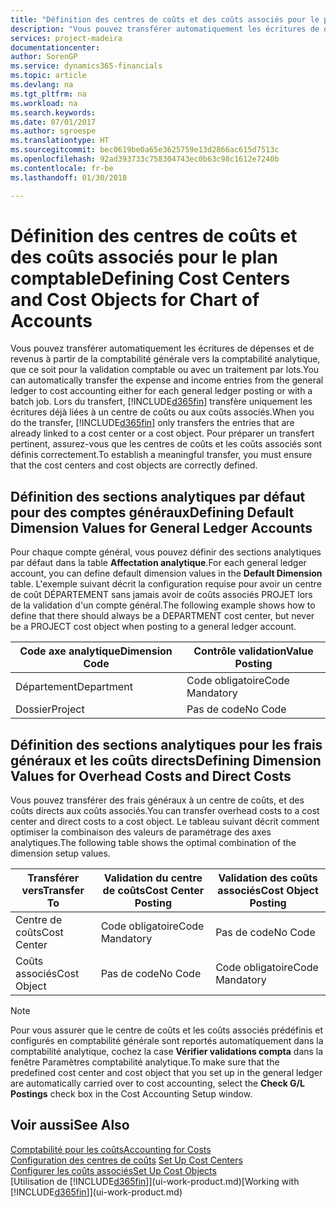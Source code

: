 ```yaml
---
title: "Définition des centres de coûts et des coûts associés pour le plan comptable | Microsoft Docs"
description: "Vous pouvez transférer automatiquement les écritures de dépenses et de revenus à partir de la comptabilité générale vers la comptabilité analytique, que ce soit pour la validation comptable ou avec un traitement par lots. Lors du transfert, le système transfère uniquement les écritures déjà liées à un centre de coûts ou aux coûts associés. Pour préparer un transfert pertinent, assurez-vous que les centres de coûts et les coûts associés sont définis correctement."
services: project-madeira
documentationcenter: 
author: SorenGP
ms.service: dynamics365-financials
ms.topic: article
ms.devlang: na
ms.tgt_pltfrm: na
ms.workload: na
ms.search.keywords: 
ms.date: 07/01/2017
ms.author: sgroespe
ms.translationtype: HT
ms.sourcegitcommit: bec0619be0a65e3625759e13d2866ac615d7513c
ms.openlocfilehash: 92ad393733c758304743ec0b63c98c1612e7240b
ms.contentlocale: fr-be
ms.lasthandoff: 01/30/2018

---
```

# <a name="defining-cost-centers-and-cost-objects-for-chart-of-accounts"></a><span data-ttu-id="fa131-105">Définition des centres de coûts et des coûts associés pour le plan comptable</span><span class="sxs-lookup"><span data-stu-id="fa131-105">Defining Cost Centers and Cost Objects for Chart of Accounts</span></span>
<span data-ttu-id="fa131-106">Vous pouvez transférer automatiquement les écritures de dépenses et de revenus à partir de la comptabilité générale vers la comptabilité analytique, que ce soit pour la validation comptable ou avec un traitement par lots.</span><span class="sxs-lookup"><span data-stu-id="fa131-106">You can automatically transfer the expense and income entries from the general ledger to cost accounting either for each general ledger posting or with a batch job.</span></span> <span data-ttu-id="fa131-107">Lors du transfert, [!INCLUDE[d365fin](includes/d365fin_md.md)] transfère uniquement les écritures déjà liées à un centre de coûts ou aux coûts associés.</span><span class="sxs-lookup"><span data-stu-id="fa131-107">When you do the transfer, [!INCLUDE[d365fin](includes/d365fin_md.md)] only transfers the entries that are already linked to a cost center or a cost object.</span></span> <span data-ttu-id="fa131-108">Pour préparer un transfert pertinent, assurez-vous que les centres de coûts et les coûts associés sont définis correctement.</span><span class="sxs-lookup"><span data-stu-id="fa131-108">To establish a meaningful transfer, you must ensure that the cost centers and cost objects are correctly defined.</span></span>  

## <a name="defining-default-dimension-values-for-general-ledger-accounts"></a><span data-ttu-id="fa131-109">Définition des sections analytiques par défaut pour des comptes généraux</span><span class="sxs-lookup"><span data-stu-id="fa131-109">Defining Default Dimension Values for General Ledger Accounts</span></span>  
<span data-ttu-id="fa131-110">Pour chaque compte général, vous pouvez définir des sections analytiques par défaut dans la table **Affectation analytique**.</span><span class="sxs-lookup"><span data-stu-id="fa131-110">For each general ledger account, you can define default dimension values in the **Default Dimension** table.</span></span> <span data-ttu-id="fa131-111">L'exemple suivant décrit la configuration requise pour avoir un centre de coût DÉPARTEMENT sans jamais avoir de coûts associés PROJET lors de la validation d'un compte général.</span><span class="sxs-lookup"><span data-stu-id="fa131-111">The following example shows how to define that there should always be a DEPARTMENT cost center, but never be a PROJECT cost object when posting to a general ledger account.</span></span>  

|<span data-ttu-id="fa131-112">**Code axe analytique**</span><span class="sxs-lookup"><span data-stu-id="fa131-112">**Dimension Code**</span></span>|<span data-ttu-id="fa131-113">**Contrôle validation**</span><span class="sxs-lookup"><span data-stu-id="fa131-113">**Value Posting**</span></span>|  
|------------------------------------------|-----------------------------------------|  
|<span data-ttu-id="fa131-114">Département</span><span class="sxs-lookup"><span data-stu-id="fa131-114">Department</span></span>|<span data-ttu-id="fa131-115">Code obligatoire</span><span class="sxs-lookup"><span data-stu-id="fa131-115">Code Mandatory</span></span>|  
|<span data-ttu-id="fa131-116">Dossier</span><span class="sxs-lookup"><span data-stu-id="fa131-116">Project</span></span>|<span data-ttu-id="fa131-117">Pas de code</span><span class="sxs-lookup"><span data-stu-id="fa131-117">No Code</span></span>|  

## <a name="defining-dimension-values-for-overhead-costs-and-direct-costs"></a><span data-ttu-id="fa131-118">Définition des sections analytiques pour les frais généraux et les coûts directs</span><span class="sxs-lookup"><span data-stu-id="fa131-118">Defining Dimension Values for Overhead Costs and Direct Costs</span></span>  
 <span data-ttu-id="fa131-119">Vous pouvez transférer des frais généraux à un centre de coûts, et des coûts directs aux coûts associés.</span><span class="sxs-lookup"><span data-stu-id="fa131-119">You can transfer overhead costs to a cost center and direct costs to a cost object.</span></span> <span data-ttu-id="fa131-120">Le tableau suivant décrit comment optimiser la combinaison des valeurs de paramétrage des axes analytiques.</span><span class="sxs-lookup"><span data-stu-id="fa131-120">The following table shows the optimal combination of the dimension setup values.</span></span>  

|<span data-ttu-id="fa131-121">Transférer vers</span><span class="sxs-lookup"><span data-stu-id="fa131-121">Transfer To</span></span>|<span data-ttu-id="fa131-122">Validation du centre de coûts</span><span class="sxs-lookup"><span data-stu-id="fa131-122">Cost Center Posting</span></span>|<span data-ttu-id="fa131-123">Validation des coûts associés</span><span class="sxs-lookup"><span data-stu-id="fa131-123">Cost Object Posting</span></span>|  
|-----------------|-------------------------|-------------------------|  
|<span data-ttu-id="fa131-124">Centre de coûts</span><span class="sxs-lookup"><span data-stu-id="fa131-124">Cost Center</span></span>|<span data-ttu-id="fa131-125">Code obligatoire</span><span class="sxs-lookup"><span data-stu-id="fa131-125">Code Mandatory</span></span>|<span data-ttu-id="fa131-126">Pas de code</span><span class="sxs-lookup"><span data-stu-id="fa131-126">No Code</span></span>|  
|<span data-ttu-id="fa131-127">Coûts associés</span><span class="sxs-lookup"><span data-stu-id="fa131-127">Cost Object</span></span>|<span data-ttu-id="fa131-128">Pas de code</span><span class="sxs-lookup"><span data-stu-id="fa131-128">No Code</span></span>|<span data-ttu-id="fa131-129">Code obligatoire</span><span class="sxs-lookup"><span data-stu-id="fa131-129">Code Mandatory</span></span>|  

> [!NOTE]  
>  <span data-ttu-id="fa131-130">Pour vous assurer que le centre de coûts et les coûts associés prédéfinis et configurés en comptabilité générale sont reportés automatiquement dans la comptabilité analytique, cochez la case **Vérifier validations compta** dans la fenêtre Paramètres comptabilité analytique.</span><span class="sxs-lookup"><span data-stu-id="fa131-130">To make sure that the predefined cost center and cost object that you set up in the general ledger are automatically carried over to cost accounting, select the **Check G/L Postings** check box in the Cost Accounting Setup window.</span></span>  

## <a name="see-also"></a><span data-ttu-id="fa131-131">Voir aussi</span><span class="sxs-lookup"><span data-stu-id="fa131-131">See Also</span></span>  
[<span data-ttu-id="fa131-132">Comptabilité pour les coûts</span><span class="sxs-lookup"><span data-stu-id="fa131-132">Accounting for Costs</span></span>](finance-manage-cost-accounting.md)  
<span data-ttu-id="fa131-133">[Configuration des centres de coûts](finance-how-to-set-up-cost-centers.md) </span><span class="sxs-lookup"><span data-stu-id="fa131-133">[Set Up Cost Centers](finance-how-to-set-up-cost-centers.md) </span></span>  
[<span data-ttu-id="fa131-134">Configurer les coûts associés</span><span class="sxs-lookup"><span data-stu-id="fa131-134">Set Up Cost Objects</span></span>](finance-how-to-set-up-cost-objects.md)  
<span data-ttu-id="fa131-135">[Utilisation de [!INCLUDE[d365fin](includes/d365fin_md.md)]](ui-work-product.md)</span><span class="sxs-lookup"><span data-stu-id="fa131-135">[Working with [!INCLUDE[d365fin](includes/d365fin_md.md)]](ui-work-product.md)</span></span>

